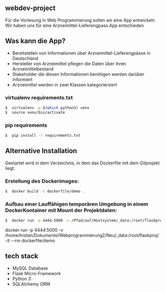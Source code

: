 ## webdev-project

Für die Vorlesung in Web Programmierung sollen wir eine App entwickeln   
Wir haben uns für eine Arzneimittel-Lieferengpass App entschieden   
     
     
## Was kann die App?
    
* Bereitstellen von Informationen über Arzneimittel-Lieferengpässe in Deutschland    
* Hersteller von Arzneimittel pflegen die Daten über ihren Arzneimittelbestand   
* Stakeholder die diesen Informationen benötigen werden darüber informiert
* Arzneimittel werden in zwei Klassen kategoriersiert

### virtualenv requirements.txt
     
```bash
$  virtualenv -p $(which python3) venv
$  source venv/bin/activate
```

### pip requirements
     
```bash
$  pip install -r requirements.txt
```

## Alternative Installation

Gestartet wird in dem Verzeichnis, in dem das Dockerfile mit dem Gitprojekt liegt.

### Erstellung des Dockerimages:

```bash
$  docker build -t dockerfile/demo .
```

### Aufbau einer Lauffähigen temporären Umgebung in einem DockerKontainer mit Mount der Projektdaten:

```bash
$  docker run -p 4444:5000 -v /Pfad/auf/Hostsystem/_data:/root/flaskproj/ -it --rm dockerfile/demo
```

docker run -p 4444:5000 -v /home/tristan/Dokumente/Webprogrammierung2/Neu/_data:/root/flaskproj/ -it --rm dockerfile/demo

## tech stack
    
* MySQL Database
* Flask Micro-Framework
* Python 3
* SQLAlchemy ORM
